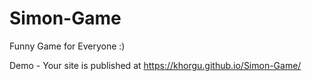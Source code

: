 # Simon-Game 

Funny Game for Everyone :)

Demo -  Your site is published at https://khorgu.github.io/Simon-Game/
